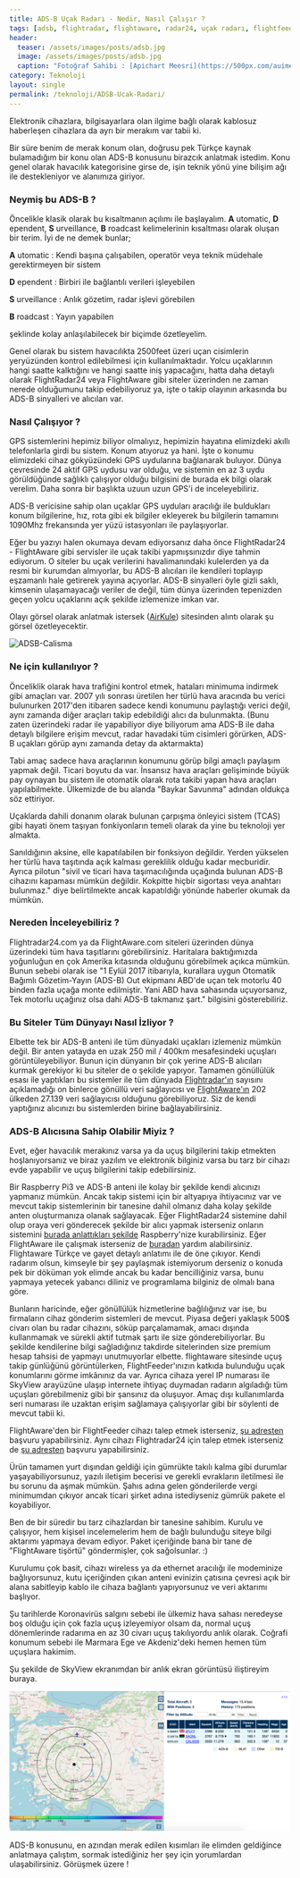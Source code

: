 ```yaml
---
title: ADS-B Uçak Radarı - Nedir, Nasıl Çalışır ?
tags: [adsb, flightradar, flightaware, radar24, uçak radarı, flightfeeder, radarbox, hava radarı]
header:
  teaser: /assets/images/posts/adsb.jpg
  image: /assets/images/posts/adsb.jpg
  caption: "Fotoğraf Sahibi : [Apichart Meesri](https://500px.com/auimeesri)"
category: Teknoloji
layout: single
permalink: /teknoloji/ADSB-Ucak-Radari/
---
```


Elektronik cihazlara, bilgisayarlara olan ilgime bağlı olarak kablosuz haberleşen cihazlara da ayrı bir merakım var tabii ki.

Bir süre benim de merak konum olan, doğrusu pek Türkçe kaynak bulamadığım bir konu olan ADS-B konusunu birazcık anlatmak istedim. Konu genel olarak havacılık kategorisine girse de, işin teknik yönü yine bilişim ağı ile destekleniyor ve alanımıza giriyor.

### Neymiş bu ADS-B ?

Öncelikle klasik olarak bu kısaltmanın açılımı ile başlayalım.
**A** utomatic, **D** ependent, **S** urveillance, **B** roadcast kelimelerinin kısaltması olarak oluşan bir terim. İyi de ne demek bunlar;

**A** utomatic : Kendi başına çalışabilen, operatör veya teknik müdehale gerektirmeyen bir sistem

**D** ependent : Birbiri ile bağlantılı verileri işleyebilen

**S** urveillance : Anlık gözetim, radar işlevi görebilen

**B** roadcast : Yayın yapabilen

şeklinde kolay anlaşılabilecek bir biçimde özetleyelim.

Genel olarak bu sistem havacılıkta 2500feet üzeri uçan cisimlerin yeryüzünden kontrol edilebilmesi için kullanılmaktadır. Yolcu uçaklarının hangi saatte kalktığını ve hangi saatte iniş yapacağını, hatta daha detaylı olarak FlightRadar24 veya FlightAware gibi siteler üzerinden ne zaman nerede olduğumunu takip edebiliyoruz ya, işte o takip olayının arkasında bu ADS-B sinyalleri ve alıcıları var.

### Nasıl Çalışıyor ?

GPS sistemlerini hepimiz biliyor olmalıyız, hepimizin hayatına elimizdeki akıllı telefonlarla girdi bu sistem. Konum atıyoruz ya hani. İşte o konumu elimizdeki cihaz gökyüzündeki GPS uydularına bağlanarak buluyor. Dünya çevresinde 24 aktif GPS uydusu var olduğu, ve sistemin en az 3 uydu görüldüğünde sağlıklı çalışıyor olduğu bilgisini de burada ek bilgi olarak verelim. Daha sonra bir başlıkta uzuun uzun GPS'i de inceleyebiliriz.

ADS-B vericisine sahip olan uçaklar GPS uyduları aracılığı ile buldukları konum bilgilerine, hız, rota gibi ek bilgiler ekleyerek bu bilgilerin tamamını 1090Mhz frekansında yer yüzü istasyonları ile paylaşıyorlar.

Eğer bu yazıyı halen okumaya devam ediyorsanız daha önce FlightRadar24 - FlightAware gibi servisler ile uçak takibi yapmışsınızdır diye tahmin ediyorum. O siteler bu uçak verilerini havalimanındaki kulelerden ya da resmi bir kurumdan almıyorlar, bu ADS-B alıcıları ile kendileri toplayıp eşzamanlı hale getirerek yayına açıyorlar. ADS-B sinyalleri öyle gizli saklı, kimsenin ulaşamayacağı veriler de değil, tüm dünya üzerinden tepenizden geçen yolcu uçaklarını açık şekilde izlemenize imkan var.

Olayı görsel olarak anlatmak istersek ([AirKule](http://www.airkule.com/yazar/ADS-B-ILE-GELECEGIN-PILOTSUZ-UCAK-TEKNOLOJISI/1229)) sitesinden alıntı olarak şu görsel özetleyecektir.

![ADSB-Calisma](http://www.airkule.com/images/image/ADS-B-takip-izleme05.jpg)

### Ne için kullanılıyor ?

Önceliklik olarak hava trafiğini kontrol etmek, hataları minimuma indirmek gibi amaçları var. 2007 yılı sonrası üretilen her türlü hava aracında bu verici bulunurken 2017'den itibaren sadece kendi konumunu paylaştığı verici değil, aynı zamanda diğer araçları takip edebildiği alıcı da bulunmakta. (Bunu zaten üzerindeki radar ile yapabiliyor diye biliyorum ama ADS-B ile daha detaylı bilgilere erişim mevcut, radar havadaki tüm cisimleri görürken, ADS-B uçakları görüp aynı zamanda detay da aktarmakta)

Tabi amaç sadece hava araçlarının konumunu görüp bilgi amaçlı paylaşım yapmak değil. Ticari boyutu da var. İnsansız hava araçları gelişiminde büyük pay oynayan bu sistem ile otomatik olarak rota takibi yapan hava araçları yapılabilmekte. Ülkemizde de bu alanda "Baykar Savunma" adından oldukça söz ettiriyor.

Uçaklarda dahili donanım olarak bulunan çarpışma önleyici sistem (TCAS) gibi hayati önem taşıyan fonkiyonların temeli olarak da yine bu teknoloji yer almakta.

Sanıldığının aksine, elle kapatılabilen bir fonksiyon değildir. Yerden yükselen her türlü hava taşıtında açık kalması gereklilik olduğu kadar mecburidir. Ayrıca pilotun "sivil ve ticari hava taşımacılığında uçağında bulunan ADS-B cihazını kapaması mümkün değildir. Kokpitte hiçbir sigortası veya anahtarı bulunmaz." diye belirtilmekte ancak kapatıldığı yönünde haberler okumak da mümkün.

### Nereden İnceleyebiliriz ?

Flightradar24.com ya da FlightAware.com siteleri üzerinden dünya üzerindeki tüm hava taşıtlarını görebilirsiniz. Haritalara baktığımızda yoğunluğun en çok Amerika kıtasında olduğunu görebilmek açıkca mümkün. Bunun sebebi olarak ise "1 Eylül 2017 itibarıyla, kurallara uygun Otomatik Bağımlı Gözetim-Yayın (ADS-B) Out ekipmanı ABD'de uçan tek motorlu 40 binden fazla uçağa monte edilmiştir. Yani ABD hava sahasında uçuyorsanız, Tek motorlu uçağınız olsa dahi ADS-B takmanız şart." bilgisini gösterebiliriz.

### Bu Siteler Tüm Dünyayı Nasıl İzliyor ?

Elbette tek bir ADS-B anteni ile tüm dünyadaki uçakları izlemeniz mümkün değil. Bir anten yatayda en uzak 250 mil / 400km mesafesindeki uçuşları görüntüleyebiliyor. Bunun için dünyanın bir çok yerine ADS-B alıcıları kurmak gerekiyor ki bu siteler de o şekilde yapıyor. Tamamen gönüllülük esası ile yaptıkları bu sistemler ile tüm dünyada [Flightradar'ın](https://www.flightradar24.com/share-statistics) sayısını açıklamadığı on binlerce gönüllü veri sağlayıcısı  ve [FlightAware'ın](https://flightaware.com/adsb/stats/) 202 ülkeden 27.139 veri sağlayıcısı olduğunu görebiliyoruz. Siz de kendi yaptığınız alıcınızı bu sistemlerden birine bağlayabilirsiniz.

### ADS-B Alıcısına Sahip Olabilir Miyiz ?

Evet, eğer havacılık merakınız varsa ya da uçuş bilgilerini takip etmekten hoşlanıyorsanız ve biraz yazılım ve elektronik bilginiz varsa bu tarz bir cihazı evde yapabilir ve uçuş bilgilerini takip edebilirsiniz.

Bir Raspberry Pi3 ve ADS-B anteni ile kolay bir şekilde kendi alıcınızı yapmanız mümkün. Ancak takip sistemi için bir altyapıya ihtiyacınız var ve mevcut takip sistemlerinin bir tanesine dahil olmanız daha kolay şekilde anten oluşturmanıza olanak sağlayacak. Eğer FlightRadar24 sistemine dahil olup oraya veri gönderecek şekilde bir alıcı yapmak isterseniz onların sistemini [burada anlattıkları şekilde](https://www.flightradar24.com/share-your-data) Raspberry'nize kurabilirsiniz.
Eğer FlightAware ile çalışmak isterseniz de [buradan](https://flightaware.com/adsb/piaware/build) yardım alabilirsiniz. Flightaware Türkçe ve gayet detaylı anlatımı ile de öne çıkıyor.
Kendi radarım olsun, kimseyle bir şey paylaşmak istemiyorum derseniz o konuda pek bir döküman yok elimde ancak bu kadar bencilliğiniz varsa, bunu yapmaya yetecek yabancı diliniz ve programlama bilginiz de olmalı bana göre.

Bunların haricinde, eğer gönüllülük hizmetlerine bağlılığınız var ise, bu firmaların cihaz gönderim sistemleri de mevcut. Piyasa değeri yaklaşık 500$ civarı olan bu radar cihazını, söküp parçalamamak, amacı dışında kullanmamak ve sürekli aktif tutmak şartı ile size gönderebiliyorlar. Bu şekilde kendilerine bilgi sağladığınız takdirde sitelerinden size premium hesap tahsisi de yapmayı unutmuyorlar elbette. flightaware sitesinde uçuş takip günlüğünü görüntülerken, FlightFeeder'ınızın katkıda bulunduğu uçak konumlarını görme imkânınız da var. Ayrıca cihaza yerel IP numarası ile SkyView arayüzüne ulaşıp internete ihtiyaç duymadan radarın algıladığı tüm uçuşları görebilmeniz gibi bir şansınız da oluşuyor. Amaç dışı kullanımlarda seri numarası ile uzaktan erişim sağlamaya çalışıyorlar gibi bir söylenti de mevcut tabii ki.

FlightAware'den bir FlightFeeder cihazı talep etmek isterseniz, [şu adresten](https://tr.flightaware.com/adsb/request) başvuru yapabilirsiniz. Aynı cihazı Flightradar24 için talep etmek isterseniz de [şu adresten](https://www.flightradar24.com/apply-for-receiver) başvuru yapabilirsiniz.

Ürün tamamen yurt dışından geldiği için gümrükte takılı kalma gibi durumlar yaşayabiliyorsunuz, yazılı iletişim becerisi ve gerekli evrakların iletilmesi ile bu sorunu da aşmak mümkün. Şahıs adına gelen gönderilerde vergi minimumdan çıkıyor ancak ticari şirket adına istediyseniz gümrük pakete el koyabiliyor.

Ben de bir süredir bu tarz cihazlardan bir tanesine sahibim. Kurulu ve çalışıyor, hem kişisel incelemelerim hem de bağlı bulunduğu siteye bilgi aktarımı yapmaya devam ediyor. Paket içeriğinde bana bir tane de "FlightAware tişörtü" göndermişler, çok sağolsunlar. :)

Kurulumu çok basit, cihazı wireless ya da ethernet aracılığı ile modeminize bağlıyorsunuz, kutu içeriğinden çıkan anteni evinizin çatısına çevresi açık bir alana sabitleyip kablo ile cihaza bağlantı yapıyorsunuz ve veri aktarımı başlıyor.

Şu tarihlerde Koronavirüs salgını sebebi ile ülkemiz hava sahası neredeyse boş olduğu için çok fazla uçuş izleyemiyor olsam da, normal uçuş dönemlerinde radarıma en az 30 civarı uçuş takılıyordu anlık olarak. Coğrafi konumum sebebi ile Marmara Ege ve Akdeniz'deki hemen hemen tüm uçuşlara hakimim.

Şu şekilde de SkyView ekranımdan bir anlık ekran görüntüsü iliştireyim buraya.

![ADSB-Radar](/assets/images/posts/yazi/radar.jpg)

ADS-B konusunu, en azından merak edilen kısımları ile elimden geldiğince anlatmaya çalıştım, sormak istediğiniz her şey için yorumlardan ulaşabilirsiniz. Görüşmek üzere !
